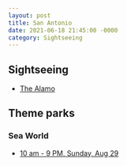 ```yaml
---
layout: post
title: San Antonio
date: 2021-06-18 21:45:00 -0000
category: Sightseeing
---
```


## Sightseeing

- [The Alamo](https://www.thealamo.org/)

## Theme parks

### Sea World

- [10 am - 9 PM, Sunday, Aug 29](https://seaworld.com/san-antonio/park-info/theme-park-hours/)
